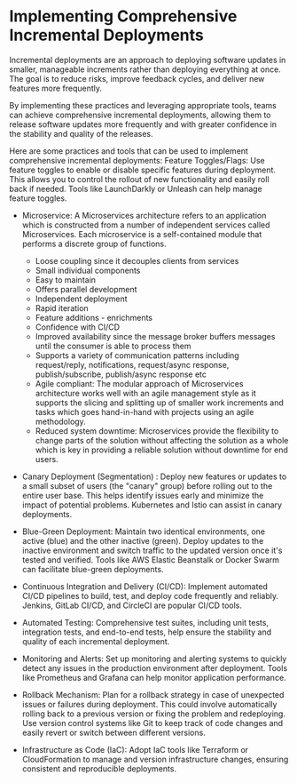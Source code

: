 # Implementing Comprehensive Incremental Deployments
Incremental deployments are an approach to deploying software updates in smaller, manageable increments rather than deploying everything at once. The goal is to reduce risks, improve feedback cycles, and deliver new features more frequently.

By implementing these practices and leveraging appropriate tools, teams can achieve comprehensive incremental deployments, allowing them to release software updates more frequently and with greater confidence in the stability and quality of the releases.

Here are some practices and tools that can be used to implement comprehensive incremental deployments:
Feature Toggles/Flags: Use feature toggles to enable or disable specific features during deployment. This allows you to control the rollout of new functionality and easily roll back if needed. Tools like LaunchDarkly or Unleash can help manage feature toggles.

- Microservice: A Microservices architecture refers to an application which is constructed from a number of independent services called Microservices.  Each microservice is a self-contained module that performs a discrete group of functions.
    - Loose coupling since it decouples clients from services
    - Small individual components
    - Easy to maintain
    - Offers parallel development
    - Independent deployment
    - Rapid iteration
    - Feature additions - enrichments
    - Confidence with CI/CD
    - Improved availability since the message broker buffers messages until the consumer is able to process them
    - Supports a variety of communication patterns including request/reply, notifications, request/async response, 
       publish/subscribe, publish/async response etc
    - Agile compliant: The modular approach of Microservices architecture works well with an agile management style as it 
       supports the slicing and splitting up of smaller work increments and tasks which goes hand-in-hand with projects using 
       an agile methodology.
     - Reduced system downtime: Microservices provide the flexibility to change parts of the solution without affecting the solution as a whole which is key in providing a reliable solution without downtime for end users.

- Canary Deployment (Segmentation) : Deploy new features or updates to a small subset of users (the "canary" group) before rolling out to the entire user base. This helps identify issues early and minimize the impact of potential problems. Kubernetes and Istio can assist in canary deployments.

- Blue-Green Deployment: Maintain two identical environments, one active (blue) and the other inactive (green). Deploy updates to the inactive environment and switch traffic to the updated version once it's tested and verified. Tools like AWS Elastic Beanstalk or Docker Swarm can facilitate blue-green deployments.

- Continuous Integration and Delivery (CI/CD): Implement automated CI/CD pipelines to build, test, and deploy code frequently and reliably. Jenkins, GitLab CI/CD, and CircleCI are popular CI/CD tools.

- Automated Testing: Comprehensive test suites, including unit tests, integration tests, and end-to-end tests, help ensure the stability and quality of each incremental deployment.

- Monitoring and Alerts: Set up monitoring and alerting systems to quickly detect any issues in the production environment after deployment. Tools like Prometheus and Grafana can help monitor application performance.

- Rollback Mechanism: Plan for a rollback strategy in case of unexpected issues or failures during deployment. This could involve automatically rolling back to a previous version or fixing the problem and redeploying.
  Use version control systems like Git to keep track of code changes and easily revert or switch between different versions.

- Infrastructure as Code (IaC): Adopt IaC tools like Terraform or CloudFormation to manage and version infrastructure changes, ensuring consistent and reproducible deployments.
